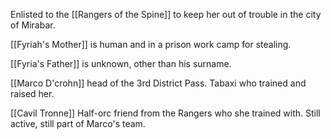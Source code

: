 Enlisted to the [[Rangers of the Spine]] to keep her out of trouble in the city of Mirabar.

[[Fyriah's Mother]] is human and in a prison work camp for stealing.

[[Fyria's Father]] is unknown, other than his surname. 

[[Marco D'crohn]] head of the 3rd District Pass. Tabaxi who trained and raised her.

[[Cavil Tronne]] Half-orc friend from the Rangers who she trained with. Still active, still part of Marco's team.